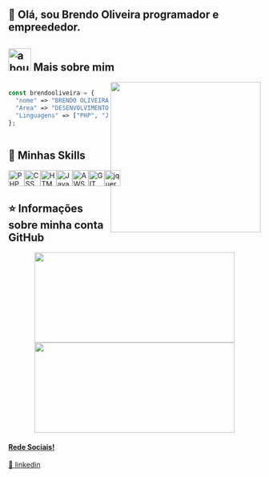 ## 👋 Olá, sou Brendo Oliveira programador e empreededor. 

## <img width="45" alt="about" src="https://raw.github.com/elizarov/elizarov/master/about.png"> Mais sobre mim

<img align="right" width="300" src="https://i2.wp.com/allhtaccess.info/wp-content/uploads/2018/03/programming.gif?fit=1281%2C716&ssl=1" />

```php
  
const brendooliveira = {
  "nome" => "BRENDO OLIVEIRA",
  "Area" => "DESENVOLVIMENTO WEB",
  "Linguagens" => ["PHP", "JavaScript", "Jquery", "CSS", "HTML"],
};
  
```


## 🚀 Minhas Skills
<div style="display: flex">
<img height="32" src="https://img.shields.io/badge/PHP-512BD4?style=for-the-badge&logo=PHP&logoColor=white" alt="PHP"/>
<img height="32" src="https://img.shields.io/badge/CSS3-1572B6?style=for-the-badge&logo=css3&logoColor=white" alt="CSS"/>
<img height="32" src="https://img.shields.io/badge/HTML5-E34F26?style=for-the-badge&logo=html5&logoColor=white" alt="HTML"/>
<img height="32" src="https://img.shields.io/badge/JavaScript-323330?style=for-the-badge&logo=javascript&logoColor=F7DF1E" alt="Javascript"/>
<img height="32" src="https://img.shields.io/badge/S3-323330?style=for-the-badge&logo=amazons3&logoColor=F7DF1E" alt="AWS S3"/>
<img height="32" src="https://img.shields.io/badge/GIT-E44C30?style=for-the-badge&logo=git&logoColor=white" alt="GIT"/>
<img height="32" src="https://img.shields.io/badge/Jquery-0769AD?style=for-the-badge&logo=jquery&logoColor=white" alt="jquery"/>
</div>

## ⭐ Informações sobre minha conta GitHub

<div align="center">
  <a href="https://github.com/brendooliveira">
  <img height="180em" width="400em" src="https://github-readme-stats.vercel.app/api?username=brendooliveira&theme=dracula&show_icons=true"/>

  <img height="180em" width="400em" src="https://github-readme-stats.vercel.app/api/top-langs/?username=brendooliveira&layout=compact&langs_count=7&theme=dracula"/>
</div>
  

[linkedin]: https://www.linkedin.com/in/brendooliveira/

#### Rede Sociais!
  
👔 [linkedin][linkedin]
